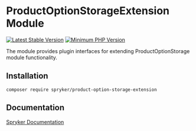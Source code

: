 # ProductOptionStorageExtension Module
[![Latest Stable Version](https://poser.pugx.org/spryker/product-option-storage-extension/v/stable.svg)](https://packagist.org/packages/spryker/product-option-storage-extension)
[![Minimum PHP Version](https://img.shields.io/badge/php-%3E%3D%208.2-8892BF.svg)](https://php.net/)

The module provides plugin interfaces for extending ProductOptionStorage module functionality.

## Installation

```
composer require spryker/product-option-storage-extension
```

## Documentation

[Spryker Documentation](https://docs.spryker.com)
